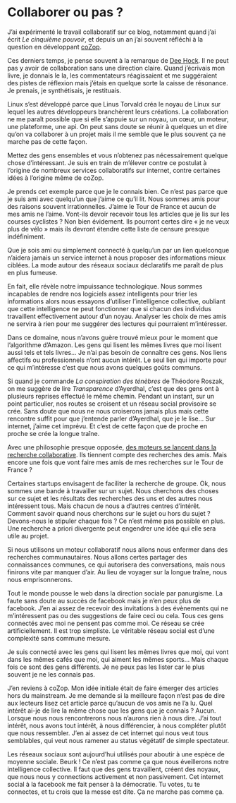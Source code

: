 # Collaborer ou pas ?

J’ai expérimenté le travail collaboratif sur ce blog, notamment quand j’ai écrit *Le cinquième pouvoir*, et depuis un an j’ai souvent réfléchi à la question en développant [coZop](http://cozop.com).

Ces derniers temps, je pense souvent à la remarque de [Dee Hock](https://tcrouzet.com/2006/09/22/dee-hock-geneve/). Il ne peut pas y avoir de collaboration sans une direction claire. Quand j’écrivais mon livre, je donnais le la, les commentateurs réagissaient et me suggéraient des pistes de réflexion mais j’étais en quelque sorte la caisse de résonance. Je prenais, je synthétisais, je restituais.

Linux s’est développé parce que Linus Torvald créa le noyau de Linux sur lequel les autres développeurs branchèrent leurs créations. La collaboration ne me paraît possible que si elle s’appuie sur un noyau, un cœur, un moteur, une plateforme, une api. On peut sans doute se réunir à quelques un et dire qu’on va collaborer à un projet mais il me semble que le plus souvent ça ne marche pas de cette façon.

Mettez des gens ensembles et vous n’obtenez pas nécessairement quelque chose d’intéressant. Je suis en train de m’élever contre ce postulat à l’origine de nombreux services collaboratifs sur internet, contre certaines idées à l’origine même de coZop.

Je prends cet exemple parce que je le connais bien. Ce n’est pas parce que je suis ami avec quelqu’un que j’aime ce qu’il lit. Nous sommes amis pour des raisons souvent irrationnelles. J’aime le Tour de France et aucun de mes amis ne l’aime. Vont-ils devoir recevoir tous les articles que je lis sur les courses cyclistes ? Non bien évidement. Ils pourront certes dire « je ne veux plus de vélo » mais ils devront étendre cette liste de censure presque indéfiniment.

Que je sois ami ou simplement connecté à quelqu’un par un lien quelconque n’aidera jamais un service internet à nous proposer des informations mieux ciblées. La mode autour des réseaux sociaux déclaratifs me paraît de plus en plus fumeuse.

En fait, elle révèle notre impuissance technologique. Nous sommes incapables de rendre nos logiciels assez intelligents pour trier les informations alors nous essayons d’utiliser l’intelligence collective, oubliant que cette intelligence ne peut fonctionner que si chacun des individus travaillent effectivement autour d’un noyau. Analyser les choix de mes amis ne servira à rien pour me suggérer des lectures qui pourraient m’intéresser.

Dans ce domaine, nous n’avons guère trouvé mieux pour le moment que l’algorithme d’Amazon. Les gens qui lisent les mêmes livres que moi lisent aussi tels et tels livres… Je n’ai pas besoin de connaître ces gens. Nos liens affectifs ou professionnels n’ont aucun intérêt. Le seul lien qui importe pour ce qui m’intéresse c’est que nous avons quelques goûts communs.

Si quand je commande *La conspiration des ténèbres* de Théodore Roszak, on me suggère de lire *Transparence* d’Ayerdhal, c’est que des gens ont à plusieurs reprises effectué le même chemin. Pendant un instant, sur un point particulier, nos routes se croisent et un réseau social provisoire se crée. Sans doute que nous ne nous croiserons jamais plus mais cette rencontre suffit pour que j’entende parler d’Ayerdhal, que je le lise… Sur internet, j’aime cet imprévu. Et c’est de cette façon que de proche en proche se crée la longue traîne.

Avec une philosophie presque opposée, [des moteurs se lancent dans la recherche collaborative](http://technology.newscientist.com/channel/tech/mg20026776.100-web-searches-benefit-from-some-human-help.html). Ils tiennent compte des recherches des amis. Mais encore une fois que vont faire mes amis de mes recherches sur le Tour de France ?

Certaines startups envisagent de faciliter la recherche de groupe. Ok, nous sommes une bande à travailler sur un sujet. Nous cherchons des choses sur ce sujet et les résultats des recherches des uns et des autres nous intéressent tous. Mais chacun de nous a d’autres centres d’intérêt. Comment savoir quand nous cherchons sur le sujet ou hors du sujet ? Devons-nous le stipuler chaque fois ? Ce n’est même pas possible en plus. Une recherche a priori divergente peut engendrer une idée qui elle sera utile au projet.

Si nous utilisons un moteur collaboratif nous allons nous enfermer dans des recherches communautaires. Nous allons certes partager des connaissances communes, ce qui autorisera des conversations, mais nous finirons vite par manquer d’air. Au lieu de voyager sur la longue traîne, nous nous emprisonnerons.

Tout le monde pousse le web dans la direction sociale par panurgisme. La faute sans doute au succès de facebook mais je n’en peux plus de facebook. J’en ai assez de recevoir des invitations à des évènements qui ne m’intéressent pas ou des suggestions de faire ceci ou cela. Tous ces gens connectés avec moi ne pensent pas comme moi. Ce réseau se crée artificiellement. Il est trop simpliste. Le véritable réseau social est d’une complexité sans commune mesure.

Je suis connecté avec les gens qui lisent les mêmes livres que moi, qui vont dans les mêmes cafés que moi, qui aiment les mêmes sports… Mais chaque fois ce sont des gens différents. Je ne peux pas les lister car le plus souvent je ne les connais pas.

J’en reviens à coZop. Mon idée initiale était de faire émerger des articles hors du mainstream. Je me demande si la meilleure façon n’est pas de dire aux lecteurs lisez cet article parce qu’aucun de vos amis ne l’a lu. Quel intérêt ai-je de lire la même chose que les gens que je connais ? Aucun. Lorsque nous nous rencontrerons nous n’aurons rien à nous dire. J’ai tout intérêt, nous avons tout intérêt, à nous différencier, à nous compléter plutôt que nous ressembler. J’en ai assez de cet internet qui nous veut tous semblables, qui veut nous ramener au status végétatif de simple spectateur.

Les réseaux sociaux sont aujourd’hui utilisés pour aboutir à une espèce de moyenne sociale. Beurk ! Ce n’est pas comme ça que nous éveillerons notre intelligence collective. Il faut que des gens travaillent, créent des noyaux, que nous nous y connections activement et non passivement. Cet internet social à la facebook me fait penser à la démocratie. Tu votes, tu te connectes, et tu crois que la messe est dite. Ça ne marche pas comme ça.